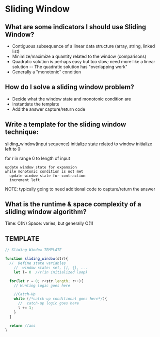 # Sliding Window

## What are some indicators I should use Sliding Window?

- Contiguous subsequence of a linear data structure (array, string, linked list)
- Minimize/maximize a quantity related to the window (comparisons)
- Quadratic solution is perhaps easy but too slow; need more like a linear solution
  -- The quadratic solution has "overlapping work"
- Generally a "monotonic" condition

## How do I solve a sliding window problem?

- Decide what the window state and monotonic condition are
- Instantiate the template
- Add the answer capture/return code


## Write a template for the sliding window technique:

sliding_window(input sequence)
  initialize state related to window
  initialize left to 0

  for r in range 0 to length of input

    update window state for expansion
    while monotonic condition is not met
      update window state for contraction
      increment left

NOTE: typically going to need additional code to capture/return the answer

## What is the runtime & space complexity of a sliding window algorithm?
Time: O(N)
Space: varies, but generally O(1)













## TEMPLATE 
```javascript
// Sliding Window TEMPLATE

function sliding_window(str){
  //  Define state variables
    //  window state: set, [], {}, ... 
    let l= 0  //r(in initialized loop)

  for(let r = 0; r<str.length; r++){
    // Hunting logic goes here

    //Catch-Up
    while (/*catch-up conditional goes here*/){
      //  catch-up logic goes here
      l += 1;
    }     
  }

  return //ans
}

```

